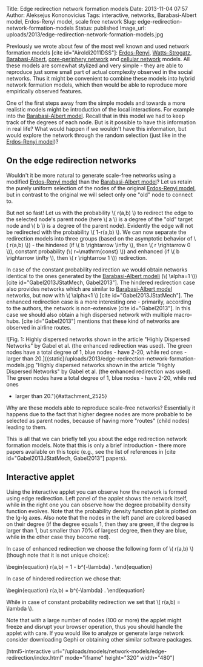 Title: Edge redirection network formation models
Date: 2013-11-04 07:57
Author: Aleksejus Kononovicius
Tags: interactive, networks, Barabasi-Albert model, Erdos-Renyi model, scale free network
Slug: edge-redirection-network-formation-models
Status: published
Image_url: uploads/2013/edge-redirection-network-formation-models.jpg

Previously we wrote about few of the most well
known and used network formation models \[cite id="Airoldi2011DSS"\]:
[Erdos-Renyi]({filename}/articles/2013/erdos-renyi-model.md),
[Watts-Strogatz]({filename}/articles/2013/watts-strogatz-model.md),
[Barabasi-Albert]({filename}/articles/2013/barabasi-albert-model.md),
[core-periphery
network]({filename}/articles/2013/core-periphery-network-models.md)
and [cellular
network]({filename}/articles/2013/cellular-network.md)
models. All these models are somewhat stylized and very simple - they
are able to reproduce just some small part of actual complexity observed
in the social networks. Thus it might be convenient to combine these
models into hybrid network formation models, which then would be able to
reproduce more empirically observed features.

One of the first steps away from the simple models and towards a more
realistic models might be introduction of the local interactions. For
example into the [Barabasi-Albert
model]({filename}/articles/2013/barabasi-albert-model.md).
Recall that in this model we had to keep track of the degrees of each
node. But is it possible to have this information in real life? What
would happen if we wouldn't have this information, but would explore the
network through the random selection (just like in the [Erdos-Renyi
model]({filename}/articles/2013/erdos-renyi-model.md))?<!--more-->

On the edge redirection networks
--------------------------------

Wouldn't it be more natural to generate scale-free networks using a
modified [Erdos-Renyi
model]({filename}/articles/2013/erdos-renyi-model.md)
than the [Barabasi-Albert
model]({filename}/articles/2013/barabasi-albert-model.md)?
Let us retain the purely uniform selection of the nodes of the original
[Erdos-Renyi
model]({filename}/articles/2013/erdos-renyi-model.md),
but in contrast to the original we will select only one "old" node to
connect to.

But not so fast! Let us with the probability \\\(  r(a,b) \\\) to
redirect the edge to the selected node's parent node (here \\\(  a \\\)
is a degree of the "old" target node and \\\(  b \\\) is a degree of the
parent node). Evidently the edge will not be redirected with the
probability \\\(  1-r(a,b) \\\). We can now separate the redirection
models into three groups (based on the asymptotic behavior of \\\( r(a,b) \\\)) - the hindered (if \\\(  b \rightarrow \infty \\\), then
\\\(  r \rightarrow 0 \\\)), constant probability (\\\( r=\mathrm{const} \\\)) and enhanced (if \\\(  b \rightarrow \infty \\\),
then \\\(  r \rightarrow 1 \\\)) redirection.

In case of the constant probability redirection we would obtain networks
identical to the ones generated by the [Barabasi-Albert
modeli]({filename}/articles/2013/barabasi-albert-model.md)
(\\\(  \alpha=1 \\\)) \[cite id="Gabel2013JStatMech, Gabel2013"\]. The
hindered redirection case also provides networks which are similar to
[Barabasi-Albert
model]({filename}/articles/2013/barabasi-albert-model.md)
networks, but now with \\\(  \alpha&lt;1 \\\) \[cite
id="Gabel2013JStatMech"\]. The enhanced redirection case is a more
interesting one - primarily, according to the authors, the network is
non-extensive \[cite id="Gabel2013"\]. In this case we should also
obtain a high dispersed network with multiple macro-hubs. \[cite
id="Gabel2013"\] mentions that these kind of networks are observed in
airline routes.

![Fig.  1: Highly dispersed networks shown in the article "Highly Dispersed
Networks" by Gabel et al. (the enhanced redirection was used). The green
nodes have a total degree of 1, blue nodes - have 2-20, while red ones -
larger than
20.]({static}/uploads/2013/edge-redirection-network-formation-models.jpg "Highly
dispersed networks shown in the article &quot;Highly Dispersed
Networks&quot; by Gabel et al.  (the enhanced redirection was used). The
green nodes have a total degree of 1, blue nodes - have 2-20, while red ones
- larger than 20."){#attachment_2525} 

Why are these models able to reproduce scale-free networks? Essentially
it happens due to the fact that higher degree nodes are more probable to
be selected as parent nodes, because of having more "routes" (child
nodes) leading to them.

This is all that we can briefly tell you about the edge redirection
network formation models. Note that this is only a brief introduction -
there more papers available on this topic (e.g., see the list of
references in \[cite id="Gabel2013JStatMech, Gabel2013"\] papers).

Interactive applet
------------------

Using the interactive applet you can observe how the network is formed
using edge redirection. Left panel of the applet shows the network
itself, while in the right one you can observe how the degree
probability density function evolves. Note that the probability density
function plot is plotted on the lg-lg axes. Also note that the nodes in
the left panel are colored based on their degree (if the degree equals
1, then they are green, if the degree is larger than 1, but smaller than
70% of largest degree, then they are blue, while in the other case they
become red).

In case of enhanced redirection we choose the following form of \\\( r(a,b) \\\) (though note that it is not unique choice):

\begin{equation}
 r(a,b) = 1 - b^{-\lambda} . 
\end{equation}

In case of hindered redirection we chose that:

\begin{equation}
 r(a,b) = b^{-\lambda} . 
\end{equation}

While in case of constant probability redirection we set that \\\( r(a,b) = \lambda \\\).

Note that with a large number of nodes (100 or more) the applet might
freeze and disrupt your browser operation, thus you should handle the
applet with care. If you would like to analyze or generate large network
consider downloading Gephi or obtaining other similar software packages.

[html5-interactive
url="/uploads/models/network-models/edge-redirection/index.html"
mode="iframe" height="320" width="480"]
